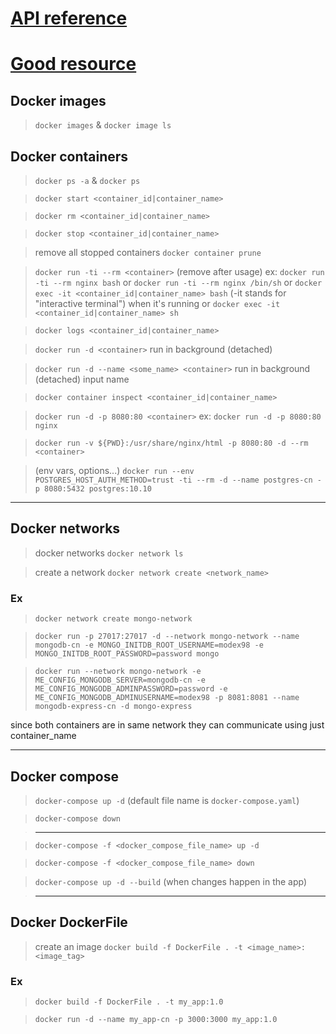 # [API reference](https://docs.docker.com/reference/)

# [Good resource](https://www.youtube.com/watch?v=3c-iBn73dDE&t=4460s&ab_channel=TechWorldwithNana)

<!-- https://youtu.be/3c-iBn73dDE -->

## Docker images

> `docker images` & `docker image ls`

## Docker containers

> `docker ps -a` & `docker ps`

> `docker start <container_id|container_name>`

> `docker rm <container_id|container_name>`

> `docker stop <container_id|container_name>`

> remove all stopped containers `docker container prune`

> `docker run -ti --rm <container>` (remove after usage)
> ex: `docker run -ti --rm nginx bash` or `docker run -ti --rm nginx /bin/sh`
> or `docker exec -it <container_id|container_name> bash` (-it stands for "interactive terminal") when it's running
> or `docker exec -it <container_id|container_name> sh`

> `docker logs <container_id|container_name>`

> `docker run -d <container>` run in background (detached)

> `docker run -d --name <some_name> <container>` run in background (detached) input name

> `docker container inspect <container_id|container_name>`

> `docker run -d -p 8080:80 <container>` ex: `docker run -d -p 8080:80 nginx`

> `docker run -v ${PWD}:/usr/share/nginx/html -p 8080:80 -d --rm <container>`

> (env vars, options...) `docker run --env POSTGRES_HOST_AUTH_METHOD=trust -ti --rm -d --name postgres-cn -p 8080:5432 postgres:10.10`

---

## Docker networks

> docker networks `docker network ls`

> create a network `docker network create <network_name>`

### Ex

> `docker network create mongo-network`

> `docker run -p 27017:27017 -d --network mongo-network --name mongodb-cn -e MONGO_INITDB_ROOT_USERNAME=modex98 -e MONGO_INITDB_ROOT_PASSWORD=password mongo`

> `docker run --network mongo-network -e ME_CONFIG_MONGODB_SERVER=mongodb-cn -e ME_CONFIG_MONGODB_ADMINPASSWORD=password -e ME_CONFIG_MONGODB_ADMINUSERNAME=modex98 -p 8081:8081 --name mongodb-express-cn -d mongo-express`

since both containers are in same network they can communicate using just container_name

---

## Docker compose

> `docker-compose up -d` (default file name is `docker-compose.yaml`)

> `docker-compose down`

> ---

> `docker-compose -f <docker_compose_file_name> up -d`

> `docker-compose -f <docker_compose_file_name> down`

> `docker-compose up -d --build` (when changes happen in the app)

> ---

## Docker DockerFile

> create an image `docker build -f DockerFile . -t <image_name>:<image_tag>`

### Ex

> `docker build -f DockerFile . -t my_app:1.0`

> `docker run -d --name my_app-cn -p 3000:3000 my_app:1.0`
